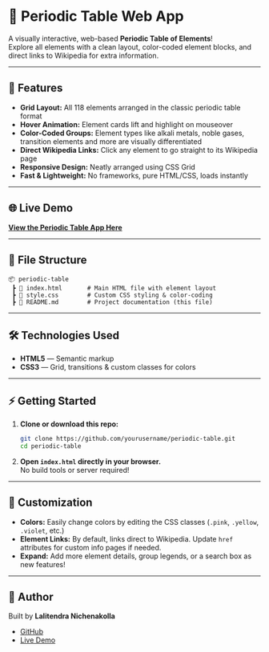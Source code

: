 # 🧪 Periodic Table Web App

A visually interactive, web-based **Periodic Table of Elements**!  
Explore all elements with a clean layout, color-coded element blocks, and direct links to Wikipedia for extra information.

***

## 🚀 Features

- **Grid Layout:** All 118 elements arranged in the classic periodic table format
- **Hover Animation:** Element cards lift and highlight on mouseover
- **Color-Coded Groups:** Element types like alkali metals, noble gases, transition elements and more are visually differentiated
- **Direct Wikipedia Links:** Click any element to go straight to its Wikipedia page
- **Responsive Design:** Neatly arranged using CSS Grid
- **Fast & Lightweight:** No frameworks, pure HTML/CSS, loads instantly

***

## 🌐 Live Demo

[**View the Periodic Table App Here**](https://periodicccc-table.netlify.app/)

***

## 📂 File Structure

```
📦 periodic-table
 ┣ 📜 index.html       # Main HTML file with element layout
 ┣ 📜 style.css        # Custom CSS styling & color-coding
 ┣ 📜 README.md        # Project documentation (this file)
```

***

## 🛠️ Technologies Used

- **HTML5** — Semantic markup
- **CSS3** — Grid, transitions & custom classes for colors

***

## ⚡ Getting Started

1. **Clone or download this repo:**

    ```bash
    git clone https://github.com/yourusername/periodic-table.git
    cd periodic-table
    ```

2. **Open `index.html` directly in your browser.**  
   No build tools or server required!

***

## 🎨 Customization

- **Colors:** Easily change colors by editing the CSS classes (`.pink`, `.yellow`, `.violet`, etc.)
- **Element Links:** By default, links direct to Wikipedia. Update `href` attributes for custom info pages if needed.
- **Expand:** Add more element details, group legends, or a search box as new features!

***

## 👤 Author

Built by **Lalitendra Nichenakolla**  
- [GitHub](https://github.com/LALITHENDRA2004)
- [Live Demo](https://periodicccc-table.netlify.app/)
